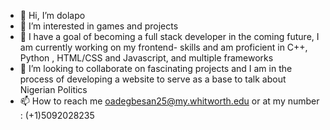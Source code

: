 - 👋 Hi, I’m dolapo
- 👀 I’m interested in games and projects 
- 🌱 I have a goal of becoming a full stack developer in the coming future, I am currently working on my frontend- skills and am proficient in C++, Python , HTML/CSS and Javascript,  and multiple frameworks  
- 💞️ I’m looking to collaborate on fascinating projects and I am in the process of developing a website to serve as a base to talk about Nigerian Politics 
- 📫 How to reach me oadegbesan25@my.whitworth.edu or at my number : (+1)5092028235 

<!---
Havcker243/Havcker243 is a ✨ special ✨ repository because its `README.md` (this file) appears on your GitHub profile.
You can click the Preview link to take a look at your changes.
--->
